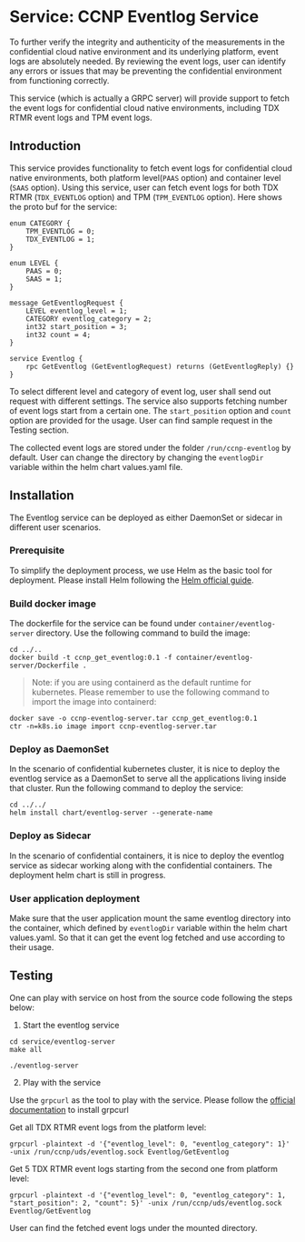 # Service: CCNP Eventlog Service

To further verify the integrity and authenticity of the measurements in the confidential cloud native environment and its underlying platform, event logs are absolutely needed.
By reviewing the event logs, user can identify any errors or issues that may be preventing the confidential environment from functioning correctly.

This service (which is actually a GRPC server) will provide support to fetch the event logs for confidential cloud native environments, including TDX RTMR event logs and TPM event logs.



## Introduction

This service provides functionality to fetch event logs for confidential cloud native environments, both platform level(`PAAS` option) and container level (`SAAS` option). Using this service, user can fetch event logs for both TDX RTMR (`TDX_EVENTLOG` option) and TPM (`TPM_EVENTLOG` option).
Here shows the proto buf for the service:

```
enum CATEGORY {
    TPM_EVENTLOG = 0;
    TDX_EVENTLOG = 1;
}

enum LEVEL {
    PAAS = 0;
    SAAS = 1;
}

message GetEventlogRequest {
    LEVEL eventlog_level = 1;
    CATEGORY eventlog_category = 2;
    int32 start_position = 3;
    int32 count = 4;
}

service Eventlog {
    rpc GetEventlog (GetEventlogRequest) returns (GetEventlogReply) {}
}
```

To select different level and category of event log, user shall send out request with different settings.
The service also supports fetching number of event logs start from a certain one. The `start_position` option and `count` option are provided for the usage.
User can find sample request in the Testing section.

The collected event logs are stored under the folder `/run/ccnp-eventlog` by default. User can change the directory by changing the `eventlogDir` variable within the helm chart values.yaml file.



## Installation

The Eventlog service can be deployed as either DaemonSet or sidecar in different user scenarios.


### Prerequisite

To simplify the deployment process, we use Helm as the basic tool for deployment. Please install Helm following the [Helm official guide](https://helm.sh/docs/intro/install/).

### Build docker image

The dockerfile for the service can be found under `container/eventlog-server` directory. Use the following command to build the image:

```
cd ../..
docker build -t ccnp_get_eventlog:0.1 -f container/eventlog-server/Dockerfile .
```
> Note: if you are using containerd as the default runtime for kubernetes. Please remember to use the following command to import the image into containerd:
```
docker save -o ccnp-eventlog-server.tar ccnp_get_eventlog:0.1
ctr -n=k8s.io image import ccnp-eventlog-server.tar
```

### Deploy as DaemonSet

In the scenario of confidential kubernetes cluster, it is nice to deploy the eventlog service as a DaemonSet to serve all the applications living inside that cluster.
Run the following command to deploy the service:

```
cd ../../
helm install chart/eventlog-server --generate-name
```

### Deploy as Sidecar

In the scenario of confidential containers, it is nice to deploy the eventlog service as sidecar working along with the confidential containers.
The deployment helm chart is still in progress.

### User application deployment

Make sure that the user application mount the same eventlog directory into the container, which defined by `eventlogDir` variable within the helm chart values.yaml.
So that it can get the event log fetched and use according to their usage.



## Testing

One can play with service on host from the source code following the steps below:

1. Start the eventlog service

```
cd service/eventlog-server
make all

./eventlog-server
```

2. Play with the service

Use the `grpcurl` as the tool to play with the service. Please follow the [official documentation](https://github.com/fullstorydev/grpcurl) to install grpcurl

Get all TDX RTMR event logs from the platform level:
```
grpcurl -plaintext -d '{"eventlog_level": 0, "eventlog_category": 1}' -unix /run/ccnp/uds/eventlog.sock Eventlog/GetEventlog
```

Get 5 TDX RTMR event logs starting from the second one from platform level:
```
grpcurl -plaintext -d '{"eventlog_level": 0, "eventlog_category": 1, "start_position": 2, "count": 5}' -unix /run/ccnp/uds/eventlog.sock Eventlog/GetEventlog
```

User can find the fetched event logs under the mounted directory.

